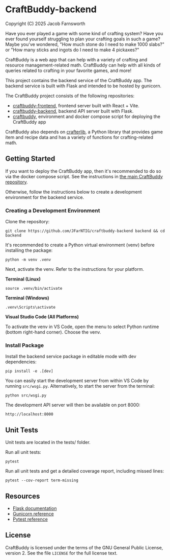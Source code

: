# CraftBuddy-backend

Copyright (C) 2025 Jacob Farnsworth

Have you ever played a game with some kind of crafting system? Have you ever found yourself struggling to plan your crafting goals in such a game? Maybe you've wondered, "How much stone do I need to make 1000 slabs?" or "How many sticks and ingots do I need to make 4 pickaxes?"

CraftBuddy is a web app that can help with a variety of crafting and resource management-related math. CraftBuddy can help with all kinds of queries related to crafting in your favorite games, and more!

This project contains the backend service of the CraftBuddy app. The backend service is built with Flask and intended to be hosted by gunicorn.

The CraftBuddy project consists of the following repositories:
* [craftbuddy-frontend](https://github.com/JFarNTIG/craftbuddy-frontend), frontend server built with React + Vite.
* [craftbuddy-backend](https://github.com/JFarNTIG/craftbuddy-backend), backend API server built with Flask.
* [craftbuddy](https://github.com/JFarNTIG/craftbuddy), environment and docker compose script for deploying the CraftBuddy app

CraftBuddy also depends on [crafterlib](https://github.com/JFarNTIG/crafterlib), a Python library that provides game item and recipe data and has a variety of functions for crafting-related math.

## Getting Started

If you want to deploy the CraftBuddy app, then it's recommended to do so via the docker compose script. See the instructions in [the main CraftBuddy repository](https://github.com/JFarNTIG/craftbuddy).

Otherwise, follow the instructions below to create a development environment for the backend service.

### Creating a Development Environment

Clone the repository:
```
git clone https://github.com/JFarNTIG/craftbuddy-backend backend && cd backend
```

It's recommended to create a Python virtual environment (venv) before installing the package:
```
python -m venv .venv
```

Next, activate the venv. Refer to the instructions for your platform.

**Terminal (Linux)**
```
source .venv/bin/activate
```

**Terminal (Windows)**
```
.venv\Scripts\activate
```

**Visual Studio Code (All Platforms)**

To activate the venv in VS Code, open the menu to select Python runtime (bottom right-hand corner). Choose the venv.


### Install Package

Install the backend service package in editable mode with dev dependencies:
```
pip install -e .[dev]
```

You can easily start the development server from within VS Code by running `src/wsgi.py`. Alternatively, to start the server from the terminal:
```
python src/wsgi.py
```

The development API server will then be available on port 8000:
```
http://localhost:8000
```

## Unit Tests

Unit tests are located in the tests/ folder.

Run all unit tests:

```
pytest
```

Run all unit tests and get a detailed coverage report, including missed lines:

```
pytest --cov-report term-missing
```

## Resources

* [Flask documentation](https://flask.palletsprojects.com/en/stable/)
* [Gunicorn reference](https://docs.gunicorn.org/en/stable/)
* [Pytest reference](https://docs.pytest.org/en/stable/)

## License

CraftBuddy is licensed under the terms of the GNU General Public License, version 2. See the file `LICENSE` for the full license text.